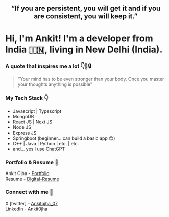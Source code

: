 ## <p align="center" > “If you are persistent, you will get it and if you are consistent, you will keep it.” </p>

# Hi, I'm Ankit! I'm a developer from India 🇮🇳, living in New Delhi (India).

### A quote that inspires me a lot 👇🧠🔒
> "Your mind has to be even stronger than your body. Once you master your thoughts anything is possible"

### My Tech Stack 👇
- Javascript | Typescript
- MongoDB
- React JS | Next JS
- Node JS
- Express JS
- Springboot (beginner... can build a basic app 😊)
- C++ | Java | Python | etc. | etc.
- and... yes I use ChatGPT

### Portfolio & Resume 🐼
Ankit Ojha - [Portfolio](https://ankitojha07.github.io/ankitojha-portfolio/)</br>
Resume - [Digital-Resume](https://ankitojha07.github.io/ankit-ojha-digital-resume)

### Connect with me 💭
X [twitter] - [Ankitojha_07](https://x.com/ankitojha_07) </br>
LinkedIn    - [Ankit0jha](https://www.linkedin.com/in/ankit0jha/)
